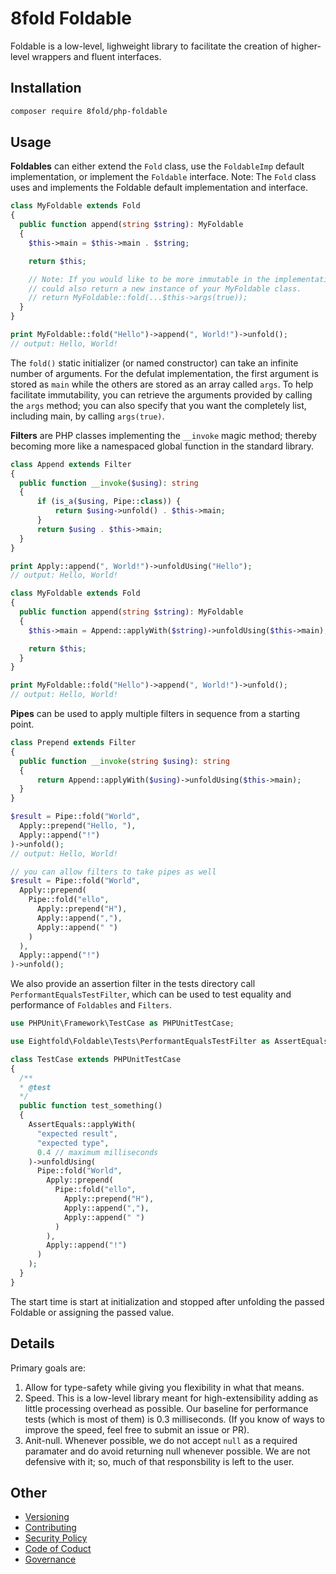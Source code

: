 # 8fold Foldable

Foldable is a low-level, lighweight library to facilitate the creation of higher-level wrappers and fluent interfaces.

## Installation

```bash
composer require 8fold/php-foldable
```

## Usage

**Foldables** can either extend the `Fold` class, use the `FoldableImp` default implementation, or implement the `Foldable` interface. Note: The `Fold` class uses and implements the Foldable default implementation and interface.

```php
class MyFoldable extends Fold
{
  public function append(string $string): MyFoldable
  {
    $this->main = $this->main . $string;

    return $this;

	// Note: If you would like to be more immutable in the implementation, you
	// could also return a new instance of your MyFoldable class.
	// return MyFoldable::fold(...$this->args(true));
  }
}

print MyFoldable::fold("Hello")->append(", World!")->unfold();
// output: Hello, World!
```

The `fold()` static initializer (or named constructor) can take an infinite number of arguments. For the defulat implementation, the first argument is stored as `main` while the others are stored as an array called `args`. To help facilitate immutability, you can retrieve the arguments provided by calling the `args` method; you can also specify that you want the completely list, including main, by calling `args(true)`.

**Filters** are PHP classes implementing the `__invoke` magic method; thereby becoming more like a namespaced global function in the standard library.

```php
class Append extends Filter
{
  public function __invoke($using): string
  {
      if (is_a($using, Pipe::class)) {
          return $using->unfold() . $this->main;
      }
      return $using . $this->main;
  }
}

print Apply::append(", World!")->unfoldUsing("Hello");
// output: Hello, World!

class MyFoldable extends Fold
{
  public function append(string $string): MyFoldable
  {
    $this->main = Append::applyWith($string)->unfoldUsing($this->main);

    return $this;
  }
}

print MyFoldable::fold("Hello")->append(", World!")->unfold();
// output: Hello, World!
```

**Pipes** can be used to apply multiple filters in sequence from a starting point.

```php
class Prepend extends Filter
{
  public function __invoke(string $using): string
  {
      return Append::applyWith($using)->unfoldUsing($this->main);
  }
}

$result = Pipe::fold("World",
  Apply::prepend("Hello, "),
  Apply::append("!")
)->unfold();
// output: Hello, World!

// you can allow filters to take pipes as well
$result = Pipe::fold("World",
  Apply::prepend(
    Pipe::fold("ello",
      Apply::prepend("H"),
      Apply::append(","),
      Apply::append(" ")
    )
  ),
  Apply::append("!")
)->unfold();
```

We also provide an assertion filter in the tests directory call `PerformantEqualsTestFilter`, which can be used to test equality and performance of `Foldables` and `Filters`.

```php
use PHPUnit\Framework\TestCase as PHPUnitTestCase;

use Eightfold\Foldable\Tests\PerformantEqualsTestFilter as AssertEquals;

class TestCase extends PHPUnitTestCase
{
  /**
  * @test
  */
  public function test_something()
  {
    AssertEquals::applyWith(
      "expected result",
      "expected type",
      0.4 // maximum milliseconds
    )->unfoldUsing(
      Pipe::fold("World",
        Apply::prepend(
          Pipe::fold("ello",
            Apply::prepend("H"),
            Apply::append(","),
            Apply::append(" ")
          )
        ),
        Apply::append("!")
      )
    );
  }
}
```

The start time is start at initialization and stopped after unfolding the passed Foldable or assigning the passed value.

## Details

Primary goals are:

1. Allow for type-safety while giving you flexibility in what that means.
2. Speed. This is a low-level library meant for high-extensibility adding as little processing overhead as possible. Our baseline for performance tests (which is most of them) is 0.3 milliseconds. (If you know of ways to improve the speed, feel free to submit an issue or PR).
3. Anit-null. Whenever possible, we do not accept `null` as a required paramater and do avoid returning null whenever possible. We are not defensive with it; so, much of that responsbility is left to the user.

## Other

- [Versioning](https://github.com/8fold/php-foldable/blob/master/.github/VERSIONING.md)
- [Contributing](https://github.com/8fold/php-foldable/blob/master/.github/CONTRIBUTING.md)
- [Security Policy](https://github.com/8fold/php-foldable/blob/master/.github/SECURITY.md)
- [Code of Coduct](https://github.com/8fold/php-foldable/blob/master/.github/CODE_OF_CONDUCT.md)
- [Governance](https://github.com/8fold/php-foldable/blob/master/.github/GOVERNANCE.md)
